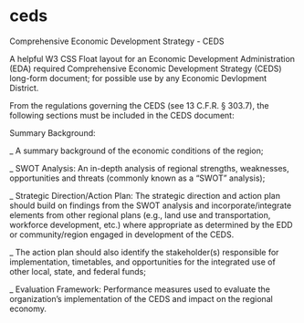 # ceds
Comprehensive Economic Development Strategy - CEDS

A helpful W3 CSS Float layout for an Economic Development Administration (EDA) required Comprehensive Economic Development Strategy (CEDS) long-form document; for possible use by any Economic Devlopment District.

From the regulations governing the CEDS (see 13 C.F.R. § 303.7), the following sections must be included in the CEDS document:

Summary Background: 

_ A summary background of the economic conditions of the region;

_ SWOT Analysis: An in-depth analysis of regional strengths, weaknesses, opportunities and threats (commonly known as a “SWOT” analysis);

_ Strategic Direction/Action Plan: The strategic direction and action plan should build on findings from the SWOT analysis and incorporate/integrate elements from other regional plans (e.g., land use and transportation, workforce development, etc.) where appropriate as determined by the EDD or community/region engaged in development of the CEDS.  

_ The action plan should also identify the stakeholder(s) responsible for implementation, timetables, and opportunities for the integrated use of other local, state, and federal funds;

_ Evaluation Framework: Performance measures used to evaluate the organization’s implementation of the CEDS and impact on the regional economy.

